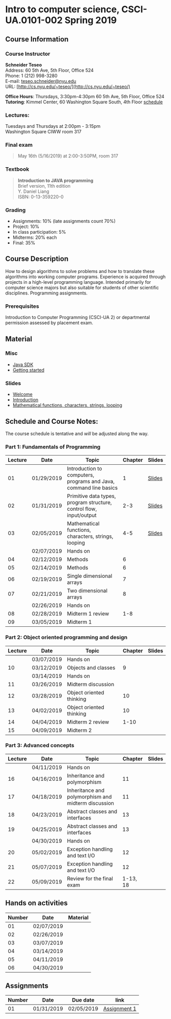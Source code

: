 # Intro to computer science, CSCI-UA.0101-002 Spring 2019

## Course Information
### Course Instructor
**Schneider Teseo**<br>
Address: 60 5th Ave, 5th Floor, Office 524<br>
Phone: 1 (212) 998-3280<br>
E-mail: [teseo.schneider@nyu.edu](mailto:teseo.schneider@nyu.edu)<br>
URL: [http://cs.nyu.edu/~teseo/](http://cs.nyu.edu/~teseo/)<br>

**Office Hours**: Thursdays, 3:30pm-4:30pm 60 5th Ave, 5th Floor, Office 524<br>
**Tutoring**:
Kimmel Center, 60 Washington Square South, 4th Floor [schedule](https://github.com/teseoch/Intro-To-Computer-Science-Spring-2019/blob/master/material/Spring-2019-tutor.pdf)

### Lectures:
Tuesdays and Thursdays at 2:00pm - 3:15pm<br>
Washington Square
CIWW room 317

### Final exam

> May 16th (5/16/2019) at 2:00-3:50PM, room 317


### Textbook

> **Introduction to JAVA programming**<br>
> Brief version, 11th edition<br>
> Y. Daniel Liang<br>
> ISBN: 0-13-359220-0


### Grading
 - Assignments: 10% (late assignments count 70%)
 - Project: 10%
 - In class participation: 5%
 - Midterms: 20% each
 - Final: 35%

## Course Description

How to design algorithms to solve problems and how to translate these algorithms into working computer programs. Experience is acquired through projects in a high-level programming language. Intended primarily for computer science majors but also suitable for students of other scientific disciplines. Programming assignments.



### Prerequisites
Introduction to Computer Programming (CSCI-UA 2) or departmental permission assessed by placement exam.



## Material

### Misc

- [Java SDK](http://www.oracle.com/technetwork/java/javase/downloads/index.html)
- [Getting started](https://raw.githubusercontent.com/teseoch/Intro-To-Computer-Science-Spring-2019/master/material/getting_started.pdf)
<!-- - [Eclipse](https://www.eclipse.org/) -->
<!-- - [Getting started Processing](https://raw.githubusercontent.com/teseoch/Intro-To-Computer-Science-Spring-2019/master/material/getting_started_processing.pdf) -->
<!-- - [Processing](https://raw.githubusercontent.com/teseoch/Intro-To-Computer-Science-Spring-2019/master/material/processing.zip) -->

### Slides
- [Welcome](https://raw.githubusercontent.com/teseoch/Intro-To-Computer-Science-Spring-2019/master/slides/lecture1-welcome.pdf)
- [Introduction](https://raw.githubusercontent.com/teseoch/Intro-To-Computer-Science-Spring-2019/master/slides/lecture2-intro.pdf)
- [Mathematical functions, characters, strings, looping](https://raw.githubusercontent.com/teseoch/Intro-To-Computer-Science-Spring-2019/master/slides/lecture3-math.pdf)
<!-- - [Methods](https://raw.githubusercontent.com/teseoch/Intro-To-Computer-Science-Spring-2019/master/slides/lecture4-methods.pdf) -->
<!-- - [Single dimensional arrays](https://raw.githubusercontent.com/teseoch/Intro-To-Computer-Science-Spring-2019/master/slides/lecture5-arrays.pdf) -->
<!-- - [Two dimensional arrays](https://raw.githubusercontent.com/teseoch/Intro-To-Computer-Science-Spring-2019/master/slides/lecture6-ndarrays.pdf) -->
<!-- - [Objects and classes](https://raw.githubusercontent.com/teseoch/Intro-To-Computer-Science-Spring-2019/master/slides/lecture7-objects.pdf) -->
<!-- - [Object oriented thinking](https://raw.githubusercontent.com/teseoch/Intro-To-Computer-Science-Spring-2019/master/slides/lecture8-thinkingoo.pdf) -->
<!-- - [Inheritance and Polymorphism](https://raw.githubusercontent.com/teseoch/Intro-To-Computer-Science-Spring-2019/master/slides/lecture16.pdf) -->
<!-- - [Abstract Classes and Interfaces](https://raw.githubusercontent.com/teseoch/Intro-To-Computer-Science-Spring-2019/master/slides/lecture17.pdf) -->
<!-- - [Exception and Text IO](https://raw.githubusercontent.com/teseoch/Intro-To-Computer-Science-Spring-2019/master/slides/lecture18.pdf) -->


## Schedule and Course Notes:

The course schedule is tentative and *will* be adjusted along the way.

### Part 1: Fundamentals of Programming
| Lecture | Date | Topic | Chapter | Slides |
|----|----|----|----|----|
| 01 | 01/29/2019 | Introduction to computers, programs and Java, command line basics | 1 | [Slides](https://raw.githubusercontent.com/teseoch/Intro-To-Computer-Science-Spring-2019/master/slides/lecture1-welcome.pdf) |
| 02 | 01/31/2019 | Primitive data types, program structure, control flow, input/output| 2-3 | [Slides](https://raw.githubusercontent.com/teseoch/Intro-To-Computer-Science-Spring-2019/master/slides/lecture2-intro.pdf) |
| 03 | 02/05/2019 | Mathematical functions, characters, strings, looping| 4-5 |[Slides](https://raw.githubusercontent.com/teseoch/Intro-To-Computer-Science-Spring-2019/master/slides/lecture3-math.pdf)|
|    | 02/07/2019 | Hands on | | |
| 04 | 02/12/2019 | Methods | 6 | |
| 05 | 02/14/2019 | Methods | 6 | |
| 06 | 02/19/2019 | Single dimensional arrays | 7 | |
| 07 | 02/21/2019 | Two dimensional arrays | 8 | |
|    | 02/26/2019 | Hands on | | |
| 08 | 02/28/2019 | Midterm 1 review | 1-8 | |
| 09 | 03/05/2019 | Midterm 1 |  | |

### Part 2: Object oriented programming and design
| Lecture | Date | Topic | Chapter | Slides |
|----|----|----|----|----|
|    | 03/07/2019 | Hands on | | |
| 10 | 03/12/2019 | Objects and classes | 9 | |
|    | 03/14/2019 | Hands on |  | |
| 11 | 03/26/2019 | Midterm discussion | | |
| 12 | 03/28/2019 | Object oriented thinking | 10 | |
| 13 | 04/02/2019 | Object oriented thinking | 10 | |
| 14 | 04/04/2019 | Midterm 2 review | 1-10 | |
| 15 | 04/09/2019 | Midterm 2 | | |

### Part 3: Advanced concepts

| Lecture | Date | Topic | Chapter | Slides |
|----|----|----|----|----|
|    | 04/11/2019 | Hands on | ||
| 16 | 04/16/2019 | Inheritance and polymorphism | 11 | |
| 17 | 04/18/2019 | Inheritance and polymorphism and midterm discussion | 11 | |
| 18 | 04/23/2019 | Abstract classes and interfaces | 13 | |
| 19 | 04/25/2019 | Abstract classes and interfaces | 13 | |
|    | 04/30/2019 | Hands on | ||
| 20 | 05/02/2019 | Exception handling and text I/O | 12 | |
| 21 | 05/07/2019 | Exception handling and text I/O | 12 | |
| 22 | 05/09/2019 | Review for the final exam | 1-13, 18 | |


## Hands on activities
| Number | Date | Material |
|----|----|----|
| 01 | 02/07/2019 | |
| 02 | 02/26/2019 | |
| 03 | 03/07/2019 | |
| 04 | 03/14/2019 | |
| 05 | 04/11/2019 | |
| 06 | 04/30/2019 | |


## Assignments

| Number | Date | Due date| link |
|----|----|----|----|
| 01 | 01/31/2019 | 02/05/2019 | [Assignment 1](https://raw.githubusercontent.com/teseoch/Intro-To-Computer-Science-Spring-2019/master/assignments/Assignment1.pdf) |




